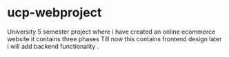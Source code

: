 # ucp-webproject
University 5 semester project where i have created an online ecommerce website it contains three phases Till now this contains frontend design later i will add backend functionality . 
